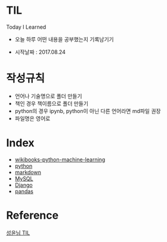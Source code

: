 # TIL
Today I Learned

* 오늘 하루 어떤 내용을 공부했는지 기록남기기

* 시작날짜 : 2017.08.24

# 작성규칙
* 언어나 기술명으로 폴더 만들기
* 책인 경우 책이름으로 폴더 만들기
* python의 경우 ipynb, python이 아닌 다른 언어라면 md파일 권장
* 파일명은 영어로

# Index

* [wikibooks-python-machine-learning](https://github.com/ForwardYH/TIL/tree/master/wikibooks%20-%20python-machine-learning)
* [python](https://github.com/ForwardYH/TIL/tree/master/python)
* [markdown](https://github.com/ForwardYH/TIL/tree/master/markdown)
* [MySQL](https://github.com/ForwardYH/TIL/tree/master/MySQL)
* [Django](https://github.com/ForwardYH/TIL/tree/master/Django)
* [pandas](https://github.com/ForwardYH/TIL/tree/master/pandas)

# Reference
[성윤님 TIL](https://github.com/zzsza/TIL)
